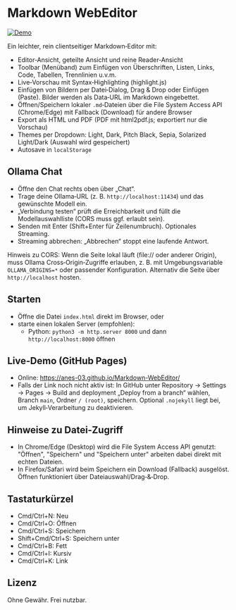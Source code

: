 # Markdown WebEditor

[![Demo](https://img.shields.io/badge/demo-GitHub%20Pages-blue)](https://anes-03.github.io/Markdown-WebEditor/)

Ein leichter, rein clientseitiger Markdown‑Editor mit:

- Editor‑Ansicht, geteilte Ansicht und reine Reader‑Ansicht
- Toolbar (Menüband) zum Einfügen von Überschriften, Listen, Links, Code, Tabellen, Trennlinien u.v.m.
- Live‑Vorschau mit Syntax‑Highlighting (highlight.js)
- Einfügen von Bildern per Datei‑Dialog, Drag & Drop oder Einfügen (Paste). Bilder werden als Data‑URL im Markdown eingebettet.
- Öffnen/Speichern lokaler `.md`‑Dateien über die File System Access API (Chrome/Edge) mit Fallback (Download) für andere Browser
- Export als HTML und PDF (PDF mit html2pdf.js; exportiert nur die Vorschau)
- Themes per Dropdown: Light, Dark, Pitch Black, Sepia, Solarized Light/Dark (Auswahl wird gespeichert)
- Autosave in `localStorage`

## Ollama Chat

- Öffne den Chat rechts oben über „Chat“.
- Trage deine Ollama‑URL (z. B. `http://localhost:11434`) und das gewünschte Modell ein.
- „Verbindung testen“ prüft die Erreichbarkeit und füllt die Modellauswahlliste (CORS muss ggf. erlaubt sein).
- Senden mit Enter (Shift+Enter für Zeilenumbruch). Optionales Streaming.
- Streaming abbrechen: „Abbrechen“ stoppt eine laufende Antwort.

Hinweis zu CORS: Wenn die Seite lokal läuft (file:// oder anderer Origin), muss Ollama Cross‑Origin‑Zugriffe erlauben, z. B. mit Umgebungsvariable `OLLAMA_ORIGINS=*` oder passender Konfiguration. Alternativ die Seite über `http://localhost` hosten.

## Starten

- Öffne die Datei `index.html` direkt im Browser, oder
- starte einen lokalen Server (empfohlen):
  - Python: `python3 -m http.server 8000` und dann `http://localhost:8000` öffnen

## Live‑Demo (GitHub Pages)

- Online: https://anes-03.github.io/Markdown-WebEditor/
- Falls der Link noch nicht aktiv ist: In GitHub unter Repository → Settings → Pages → Build and deployment „Deploy from a branch“ wählen, Branch `main`, Ordner `/ (root)`, speichern. Optional `.nojekyll` liegt bei, um Jekyll‑Verarbeitung zu deaktivieren.

## Hinweise zu Datei‑Zugriff

- In Chrome/Edge (Desktop) wird die File System Access API genutzt: "Öffnen", "Speichern" und "Speichern unter" arbeiten dabei direkt mit echten Dateien.
- In Firefox/Safari wird beim Speichern ein Download (Fallback) ausgelöst. Öffnen funktioniert über Dateiauswahl/Drag‑&‑Drop.

## Tastaturkürzel

- Cmd/Ctrl+N: Neu
- Cmd/Ctrl+O: Öffnen
- Cmd/Ctrl+S: Speichern
- Shift+Cmd/Ctrl+S: Speichern unter
- Cmd/Ctrl+B: Fett
- Cmd/Ctrl+I: Kursiv
- Cmd/Ctrl+K: Link

## Lizenz

Ohne Gewähr. Frei nutzbar.
